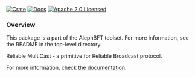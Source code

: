 [![Crate][crate-image]][crate-link]
[![Docs][docs-image]][docs-link]
[![Apache 2.0 Licensed][license-image]][license-link]

### Overview

This package is a part of the AlephBFT toolset. For more information, see the README
in the top-level directory.

Reliable MultiCast - a primitive for Reliable Broadcast protocol.

For more information, check [the documentation][reference-link-rmc].

[crate-image]: https://img.shields.io/crates/v/aleph-bft-rmc.svg
[crate-link]: https://crates.io/crates/aleph-bft-rmc
[docs-image]: https://docs.rs/aleph-bft-rmc/badge.svg
[docs-link]: https://docs.rs/aleph-bft-rmc
[license-image]: https://img.shields.io/badge/license-Apache2.0-blue.svg
[license-link]: https://github.com/Cardinal-Cryptography/AlephBFT/blob/main/LICENSE
[reference-link-rmc]: https://cardinal-cryptography.github.io/AlephBFT/reliable_broadcast.html
